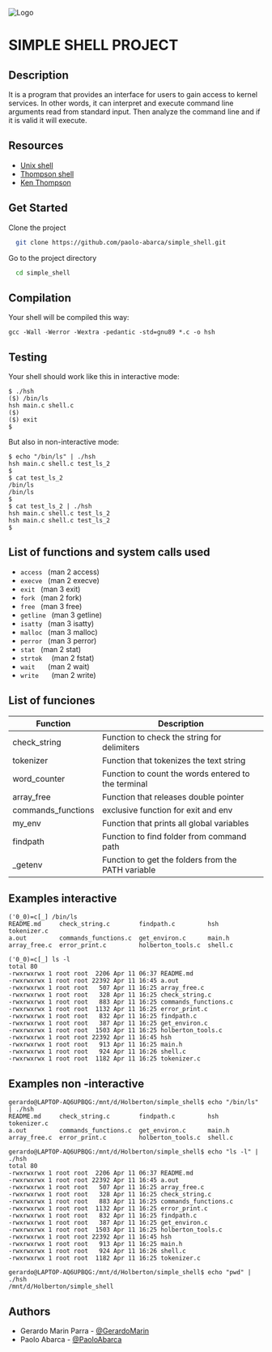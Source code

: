 ![Logo](https://getlogovector.com/wp-content/uploads/2020/11/holberton-school-logo-vector.png)
# SIMPLE SHELL PROJECT

## Description
It is a program that provides an interface for users to gain access to kernel services. In other words, it can interpret and execute command line arguments read from standard input. Then analyze the command line and if it is valid it will execute.
## Resources

- [Unix shell](https://en.wikipedia.org/wiki/Unix_shell)
- [Thompson shell](https://en.wikipedia.org/wiki/Thompson_shell)
- [Ken Thompson](https://en.wikipedia.org/wiki/Ken_Thompson)

## Get Started
Clone the project

```bash
  git clone https://github.com/paolo-abarca/simple_shell.git
```

Go to the project directory

```bash
  cd simple_shell
```

## Compilation

Your shell will be compiled this way:

```shell
gcc -Wall -Werror -Wextra -pedantic -std=gnu89 *.c -o hsh
```

## Testing
Your shell should work like this in interactive mode:

```shell
$ ./hsh
($) /bin/ls
hsh main.c shell.c
($)
($) exit
$
```
But also in non-interactive mode:
```shell
$ echo "/bin/ls" | ./hsh
hsh main.c shell.c test_ls_2
$
$ cat test_ls_2
/bin/ls
/bin/ls
$
$ cat test_ls_2 | ./hsh
hsh main.c shell.c test_ls_2
hsh main.c shell.c test_ls_2
$
```

## List of functions and system calls used

- `access ` (man 2 access)
- `execve ` (man 2 execve)
- `exit `  (man 3 exit)
- `fork `  (man 2 fork)
- `free ` (man 3 free)
- `getline `  (man 3 getline)
- `isatty ` (man 3 isatty)
- `malloc `  (man 3 malloc)
- `perror ` (man 3 perror)
- `stat ` (man 2 stat)
- `strtok  `  (man 2 fstat)
- `wait   ` (man 2 wait)
- `write   `  (man 2 write)

## List of funciones

Function  | Description
------------- | -------------
check_string | Function to check the string for delimiters
tokenizer | Function that tokenizes the text string
word_counter | Function to count the words entered to the terminal
array_free | Function that releases double pointer
commands_functions |  exclusive function for exit and env
my_env |  Function that prints all global variables
findpath | Function to find folder from command path
_getenv |  Function to get the folders from the PATH variable


## Examples interactive 

```shell
('0_0)=c[_] /bin/ls
README.md     check_string.c        findpath.c         hsh      tokenizer.c
a.out         commands_functions.c  get_environ.c      main.h
array_free.c  error_print.c         holberton_tools.c  shell.c
```

```shell
('0_0)=c[_] ls -l
total 80
-rwxrwxrwx 1 root root  2206 Apr 11 06:37 README.md
-rwxrwxrwx 1 root root 22392 Apr 11 16:45 a.out
-rwxrwxrwx 1 root root   507 Apr 11 16:25 array_free.c
-rwxrwxrwx 1 root root   328 Apr 11 16:25 check_string.c
-rwxrwxrwx 1 root root   883 Apr 11 16:25 commands_functions.c
-rwxrwxrwx 1 root root  1132 Apr 11 16:25 error_print.c
-rwxrwxrwx 1 root root   832 Apr 11 16:25 findpath.c
-rwxrwxrwx 1 root root   387 Apr 11 16:25 get_environ.c
-rwxrwxrwx 1 root root  1503 Apr 11 16:25 holberton_tools.c
-rwxrwxrwx 1 root root 22392 Apr 11 16:45 hsh
-rwxrwxrwx 1 root root   913 Apr 11 16:25 main.h
-rwxrwxrwx 1 root root   924 Apr 11 16:26 shell.c
-rwxrwxrwx 1 root root  1182 Apr 11 16:25 tokenizer.c
```

## Examples non -interactive 

```shell
gerardo@LAPTOP-AQ6UPBQG:/mnt/d/Holberton/simple_shell$ echo "/bin/ls" | ./hsh
README.md     check_string.c        findpath.c         hsh      tokenizer.c
a.out         commands_functions.c  get_environ.c      main.h
array_free.c  error_print.c         holberton_tools.c  shell.c
```

```shell
gerardo@LAPTOP-AQ6UPBQG:/mnt/d/Holberton/simple_shell$ echo "ls -l" | ./hsh
total 80
-rwxrwxrwx 1 root root  2206 Apr 11 06:37 README.md
-rwxrwxrwx 1 root root 22392 Apr 11 16:45 a.out
-rwxrwxrwx 1 root root   507 Apr 11 16:25 array_free.c
-rwxrwxrwx 1 root root   328 Apr 11 16:25 check_string.c
-rwxrwxrwx 1 root root   883 Apr 11 16:25 commands_functions.c
-rwxrwxrwx 1 root root  1132 Apr 11 16:25 error_print.c
-rwxrwxrwx 1 root root   832 Apr 11 16:25 findpath.c
-rwxrwxrwx 1 root root   387 Apr 11 16:25 get_environ.c
-rwxrwxrwx 1 root root  1503 Apr 11 16:25 holberton_tools.c
-rwxrwxrwx 1 root root 22392 Apr 11 16:45 hsh
-rwxrwxrwx 1 root root   913 Apr 11 16:25 main.h
-rwxrwxrwx 1 root root   924 Apr 11 16:26 shell.c
-rwxrwxrwx 1 root root  1182 Apr 11 16:25 tokenizer.c
```

```shell
gerardo@LAPTOP-AQ6UPBQG:/mnt/d/Holberton/simple_shell$ echo "pwd" | ./hsh
/mnt/d/Holberton/simple_shell
```

## Authors
- Gerardo Marin Parra - [@GerardoMarin](https://github.com/gerardomp18)
- Paolo Abarca - [@PaoloAbarca](https://github.com/paolo-abarca)
